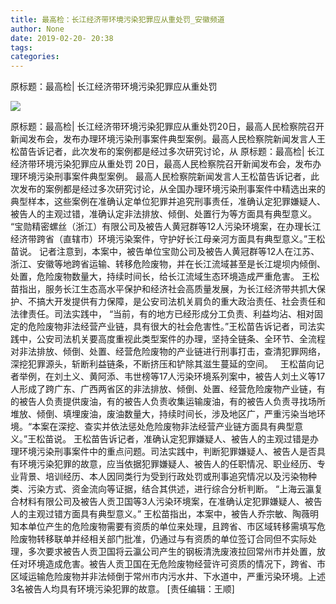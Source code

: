 ```yaml
---
title: 最高检：长江经济带环境污染犯罪应从重处罚_安徽频道
author: None
date: 2019-02-20- 20:38
tags: 
categories: 
---
```

原标题：最高检| 长江经济带环境污染犯罪应从重处罚
<!-- more -->
                
<img align="center" border="0" src="http://p2.ifengimg.com/a/2016/0810/204c433878d5cf9size1_w16_h16.png" />
                
            
原标题：最高检| 长江经济带环境污染犯罪应从重处罚20日，最高人民检察院召开新闻发布会，发布办理环境污染刑事案件典型案例。最高人民检察院新闻发言人王松苗告诉记者，此次发布的案例都是经过多次研究讨论，从
原标题：最高检| 长江经济带环境污染犯罪应从重处罚
20日，最高人民检察院召开新闻发布会，发布办理环境污染刑事案件典型案例。
最高人民检察院新闻发言人王松苗告诉记者，此次发布的案例都是经过多次研究讨论，从全国办理环境污染刑事案件中精选出来的典型样本，这些案例在准确认定单位犯罪并追究刑事责任，准确认定犯罪嫌疑人、被告人的主观过错，准确认定非法排放、倾倒、处置行为等方面具有典型意义。
“宝勋精密螺丝（浙江）有限公司及被告人黄冠群等12人污染环境案，在办理长江经济带跨省（直辖市）环境污染案件，守护好长江母亲河方面具有典型意义。”王松苗说。
记者注意到，本案中，被告单位宝勋公司及被告人黄冠群等12人在江苏、浙江、安徽等地跨省运输、转移危险废物，并在长江流域甚至是长江堤坝内倾倒、处置，危险废物数量大，持续时间长，给长江流域生态环境造成严重危害。
王松苗指出，服务长江生态高水平保护和经济社会高质量发展，为长江经济带共抓大保护、不搞大开发提供有力保障，是公安司法机关肩负的重大政治责任、社会责任和法律责任。司法实践中，
“当前，有的地方已经形成分工负责、利益均沾、相对固定的危险废物非法经营产业链，具有很大的社会危害性。”王松苗告诉记者，司法实践中，公安司法机关要高度重视此类型案件的办理，坚持全链条、全环节、全流程对非法排放、倾倒、处置、经营危险废物的产业链进行刑事打击，查清犯罪网络，深挖犯罪源头，斩断利益链条，不断挤压和铲除其滋生蔓延的空间。
 
王松苗向记者举例，在刘土义、黄阿添、韦世榜等17人污染环境系列案中，被告人刘土义等17人形成了跨广东、广西两省区的非法排放、倾倒、处置、经营危险废物产业链，有的被告人负责提供废油，有的被告人负责收集运输废油，有的被告人负责寻找场所堆放、倾倒、填埋废油，废油数量大，持续时间长，涉及地区广，严重污染当地环境。“本案在深挖、查实并依法惩处危险废物非法经营产业链方面具有典型意义。”王松苗说。
王松苗告诉记者，准确认定犯罪嫌疑人、被告人的主观过错是办理环境污染刑事案件中的重点问题。司法实践中，判断犯罪嫌疑人、被告人是否具有环境污染犯罪的故意，应当依据犯罪嫌疑人、被告人的任职情况、职业经历、专业背景、培训经历、本人因同类行为受到行政处罚或刑事追究情况以及污染物种类、污染方式、资金流向等证据，结合其供述，进行综合分析判断。
“上海云瀛复合材料有限公司及被告人贡卫国等3人污染环境案，在准确认定犯罪嫌疑人、被告人的主观过错方面具有典型意义。”
王松苗指出，本案中，被告人乔宗敏、陶薇明知本单位产生的危险废物需要有资质的单位来处理，且跨省、市区域转移需填写危险废物转移联单并经相关部门批准，仍通过与有资质的单位签订合同但不实际处理，多次要求被告人贡卫国将云瀛公司产生的钢板清洗废液拉回常州市并处置，放任对环境造成危害。被告人贡卫国在无危险废物经营许可资质的情况下，跨省、市区域运输危险废物并非法倾倒于常州市内污水井、下水道中，严重污染环境。上述3名被告人均具有环境污染犯罪的故意。
[责任编辑：王顺]
            
